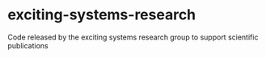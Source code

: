# exciting-systems-research
Code released by the exciting systems research group to support scientific publications
